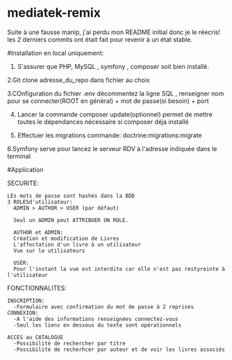 # mediatek-remix

Suite à une fausse manip, j'ai perdu mon README initial donc je le réecris!
les 2 derniers commits ont était fait pour revenir à un état stable.

#Installation en local uniquement:

  1. S'assurer que PHP, MySQL , symfony , composer soit bien installé.
  
  2.Git clone adresse_du_repo dans fichier au choix
  
  3.COnfiguration du fichier .env décommentez la ligne SQL , 
  renseigner nom pour se connecter(ROOT en génèral) + mot de passe(si besoin) + port
  
  4. Lancer la commande composer update(optionnel) permet de mettre toutes le dépendances nécessaire si composer déja installé
  
  5. Effectuer les migrations commande: doctrine:migrations:migrate
  
  6.Symfony serve pour lancez le serveur RDV à l'adresse indiquée dans le terminal
  
  
#Application 

  SECURITE:
    
    LEs mots de passe sont hashés dans la BDD
    3 ROLESd'utilisateur:
      ADMIN > AUTHOR > USER (par défaut)
      
      Seul un ADMIN peut ATTRIBUER UN ROLE.
      
      AUTHOR et ADMIN:
      Création et modification de Livres 
      L'affectation d'un livre à un utilisateur
      Vue sur le utilisateurs
      
      USER:
      Pour l'instant la vue est interdite car elle n'est pas restyreinte à l'utilisateur
  FONCTIONNALITES:
  
    INSCRIPTION:
      -Formulaire avec confirmation du mot de passe à 2 reprises
    CONNEXION:
      -A l'aide des informations renseignées connectez-vous
      -Seul les liens en dessous du texte sont opérationnels
  
    ACCES au CATALOGUE
      -Possibilité de rechercher par titre
      -Possibilité de recherhcer par auteur et de voir les livres associés
  
  

